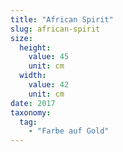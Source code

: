 ```yaml
---
title: "African Spirit"
slug: african-spirit
size:
  height:
    value: 45
    unit: cm
  width:
    value: 42
    unit: cm
date: 2017
taxonomy:
  tag:
    - "Farbe auf Gold"
---
```


